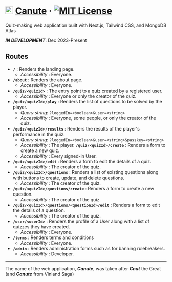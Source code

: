 # <img src="https://i.ibb.co/8sHv5w5/canute-logo-textless.png" alt="canute-logo" width="24"> [Canute](https://github.com/abyanmajid/canute) &middot; [![MIT License](https://img.shields.io/badge/license-MIT-purple.svg)](https://github.com/abyanmajid/canute/blob/main/LICENSE)
Quiz-making web application built with Next.js, Tailwind CSS, and MongoDB Atlas

***IN DEVELOPMENT***: Dec 2023-Present

## Routes

- **`/`** : Renders the landing page.
  - *Accessibility* : Everyone.
- **`/about`** : Renders the about page.
  - *Accessibility* : Everyone.
- **`/quiz/<quizId>`** : The entry point to a quiz created by a registered user.
  - *Accessibility* : Everyone or only the creator of the quiz.
- **`/quiz/<quizId>/play`** : Renders the list of questions to be solved by the player.
  - *Query string*: `?loggedIn=<boolean>&user=<string>`
  - *Accessibility* : Everyone, some people, or only the creator of the quiz.
- **`/quiz/<quizId>/results`** : Renders the results of the player's performance in the quiz.
  - *Query string*: `?loggedIn=<boolean>&user=<string>&passkey=<string>`
  - *Accessibility* : The player.
**`/quiz/<quizId>/create`** : Renders a form to create a new quiz.
  - *Accessibility* : Every signed-in User.
- **`/quiz/<quizId>/edit`** : Renders a form to edit the details of a quiz.
  - *Accessibility* : The creator of the quiz.
- **`/quiz/<quizId>/questions`** : Renders a list of existing questions along with buttons to create, update, and delete questions.
  - *Accessibility* : The creator of the quiz.
- **`/quiz/<quizId>/questions/create`** : Renders a form to create a new question.
  - *Accessibility* : The creator of the quiz.
- **`/quiz/<quizId>/questions/<questionId>/edit`** : Renders a form to edit the details of a question.
  - *Accessibility* : The creator of the quiz.
- **`/user/<userId>`** : Renders the profile of a User along with a list of quizzes they have created.
  - *Accessibility* : Everyone.
- **`/terms`** : Renders terms and conditions
  - *Accessibility* : Everyone.
- **`/admin`** : Renders administration forms such as for banning rulebreakers.
  - *Accessibility* : Developer.

---
The name of the web application, ***Canute***, was taken after ***Cnut*** the Great (and ***Canute*** from Vinland Saga)

